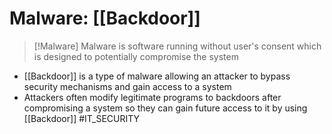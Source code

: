 # Malware: [[Backdoor]] 

>[!Malware]
>Malware is software running without user's consent which is designed to potentially compromise the system
* [[Backdoor]] is a  type of malware allowing an attacker to bypass security mechanisms and gain access to a system
* Attackers often modify legitimate programs to backdoors after compromising a system so they can gain future access to it by using [[Backdoor]] 
#IT_SECURITY 